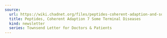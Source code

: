 ```yaml
---
source:
  url: https://wiki.chadnet.org/files/peptides-coherent-adaption-and-some-terminal-diseases.pdf
  title: Peptides, Coherent Adaption 7 Some Terminal Diseases
  kind: newsletter
  series: Townsend Letter for Doctors & Patients
---
```

